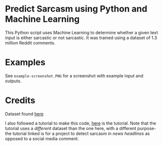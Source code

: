 # Predict Sarcasm using Python and Machine Learning
This Python script uses Machine Learning to determine whether a given text input is either sarcastic or not sarcastic. It was trained using a dataset of 1.3 million Reddit comments. 

# Examples
See ```example-screenshot.PNG``` for a screenshot with example input and outputs.

# Credits
Dataset found [here](https://www.kaggle.com/datasets/danofer/sarcasm)

I also followed a tutorial to make this code, [here](https://thecleverprogrammer.com/2021/08/24/sarcasm-detection-with-machine-learning/) is the tutorial. Note that the tutorial uses a *different* dataset than the one here, with a different purpose- the tutorial linked is for a project to detect sarcasm in *news headlines* as opposed to a social media comment.

